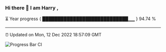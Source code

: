 ### Hi there 👋 I am Harry , 

⏳ Year progress { ████████████████████████████▁▁ } 94.74 %

---

⏰ Updated on Mon, 12 Dec 2022 18:57:09 GMT

![Progress Bar CI](https://github.com/duykhang68/duykhang68/workflows/Progress%20Bar%20CI/badge.svg)
